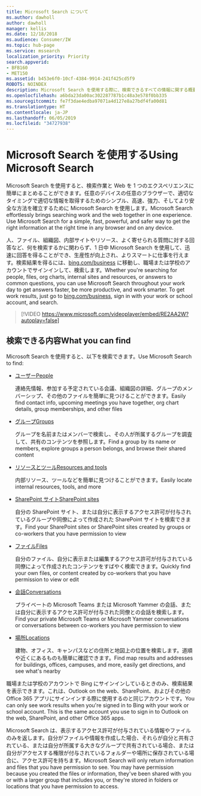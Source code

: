 ```yaml
---
title: Microsoft Search について
ms.author: dawholl
author: dawholl
manager: kellis
ms.date: 12/18/2018
ms.audience: Consumer/IW
ms.topic: hub-page
ms.service: mssearch
localization_priority: Priority
search.appverid:
- BFB160
- MET150
ms.assetid: b453e6f0-10cf-4384-9914-241f425cd5f9
ROBOTS: NOINDEX
description: Microsoft Search を使用する際に、検索できるすべての情報に関する概要を取得します
ms.openlocfilehash: a6bda23da00ac302287787b1c48a3e578f0bb335
ms.sourcegitcommit: fe7f3dae4edba97071a4d127e8a27bdf4fa00d81
ms.translationtype: HT
ms.contentlocale: ja-JP
ms.lasthandoff: 06/05/2019
ms.locfileid: "34727938"
---
```

# <a name="using-microsoft-search"></a><span data-ttu-id="49a24-103">Microsoft Search を使用する</span><span class="sxs-lookup"><span data-stu-id="49a24-103">Using Microsoft Search</span></span>

<span data-ttu-id="49a24-p101">Microsoft Search を使用すると、検索作業と Web を 1 つのエクスペリエンスに簡単にまとめることができます。任意のデバイスの任意のブラウザーで、適切なタイミングで適切な情報を取得するためのシンプル、高速、強力、そしてより安全な方法を確立するために Microsoft Search を使用します。</span><span class="sxs-lookup"><span data-stu-id="49a24-p101">Microsoft Search effortlessly brings searching work and the web together in one experience. Use Microsoft Search for a simple, fast, powerful, and safer way to get the right information at the right time in any browser and on any device.</span></span>
  
<span data-ttu-id="49a24-p102">人、ファイル、組織図、内部サイトやリソース、よく寄せられる質問に対する回答など、何を検索するかに関わらず、1 日中 Microsoft Search を使用して、迅速に回答を得ることができ、生産性が向上され、よりスマートに仕事を行えます。検索結果を得るには、[bing.com/business](https://www.bing.com/business) に移動し、職場または学校のアカウントでサインインして、検索します。</span><span class="sxs-lookup"><span data-stu-id="49a24-p102">Whether you're searching for people, files, org charts, internal sites and resources, or answers to common questions, you can use Microsoft Search throughout your work day to get answers faster, be more productive, and work smarter. To get work results, just go to [bing.com/business](https://www.bing.com/business), sign in with your work or school account, and search.</span></span> 
  
> [!VIDEO https://www.microsoft.com/videoplayer/embed/RE2AA2W?autoplay=false]

## <a name="what-you-can-find"></a><span data-ttu-id="49a24-108">検索できる内容</span><span class="sxs-lookup"><span data-stu-id="49a24-108">What you can find</span></span>
  
<span data-ttu-id="49a24-109">Microsoft Search を使用すると、以下を検索できます。</span><span class="sxs-lookup"><span data-stu-id="49a24-109">Use Microsoft Search to find:</span></span>
  
- [<span data-ttu-id="49a24-110">ユーザー</span><span class="sxs-lookup"><span data-stu-id="49a24-110">People</span></span>](find-people-and-groups.md)
    
    <span data-ttu-id="49a24-111">連絡先情報、参加する予定されている会議、組織図の詳細、グループのメンバーシップ、その他のファイルを簡単に見つけることができます。</span><span class="sxs-lookup"><span data-stu-id="49a24-111">Easily find contact info, upcoming meetings you have together, org chart details, group memberships, and other files</span></span>
    
- [<span data-ttu-id="49a24-112">グループ</span><span class="sxs-lookup"><span data-stu-id="49a24-112">Groups</span></span>](find-people-and-groups.md)
    
    <span data-ttu-id="49a24-113">グループを名前またはメンバーで検索し、その人が所属するグループを調査して、共有のコンテンツを参照します。</span><span class="sxs-lookup"><span data-stu-id="49a24-113">Find a group by its name or members, explore groups a person belongs, and browse their shared content</span></span>
    
- [<span data-ttu-id="49a24-114">リソースとツール</span><span class="sxs-lookup"><span data-stu-id="49a24-114">Resources and tools</span></span>](find-resources-tools-and-more.md)
    
    <span data-ttu-id="49a24-115">内部リソース、ツールなどを簡単に見つけることができます。</span><span class="sxs-lookup"><span data-stu-id="49a24-115">Easily locate internal resources, tools, and more</span></span>
    
- [<span data-ttu-id="49a24-116">SharePoint サイト</span><span class="sxs-lookup"><span data-stu-id="49a24-116">SharePoint sites</span></span>](find-sharepoint-sites.md)
    
    <span data-ttu-id="49a24-117">自分の SharePoint サイト、または自分に表示するアクセス許可が付与されているグループや同僚によって作成された SharePoint サイトを検索できます。</span><span class="sxs-lookup"><span data-stu-id="49a24-117">Find your SharePoint sites or SharePoint sites created by groups or co-workers that you have permission to view</span></span>
    
- [<span data-ttu-id="49a24-118">ファイル</span><span class="sxs-lookup"><span data-stu-id="49a24-118">Files</span></span>](find-files.md)
    
    <span data-ttu-id="49a24-119">自分のファイル、自分に表示または編集するアクセス許可が付与されている同僚によって作成されたコンテンツをすばやく検索できます。</span><span class="sxs-lookup"><span data-stu-id="49a24-119">Quickly find your own files, or content created by co-workers that you have permission to view or edit</span></span>
    
- [<span data-ttu-id="49a24-120">会話</span><span class="sxs-lookup"><span data-stu-id="49a24-120">Conversations</span></span>](find-conversations.md)
    
    <span data-ttu-id="49a24-121">プライベートの Microsoft Teams または Microsoft Yammer の会話、または自分に表示するアクセス許可が付与された同僚との会話を検索します。</span><span class="sxs-lookup"><span data-stu-id="49a24-121">Find your private Microsoft Teams or Microsoft Yammer conversations or conversations between co-workers you have permission to view</span></span>
    
- [<span data-ttu-id="49a24-122">場所</span><span class="sxs-lookup"><span data-stu-id="49a24-122">Locations</span></span>](find-locations.md)
    
    <span data-ttu-id="49a24-123">建物、オフィス、キャンパスなどの住所と地図上の位置を検索します。道順や近くにあるものも簡単に確認できます。</span><span class="sxs-lookup"><span data-stu-id="49a24-123">Find map results and addresses for buildings, offices, campuses, and more, easily get directions, and see what's nearby</span></span>    
    
<span data-ttu-id="49a24-p103">職場または学校のアカウントで Bing にサインインしているときのみ、検索結果を表示できます。これは、Outlook on the web、SharePoint、およびその他の Office 365 アプリにサインインする際に使用するのと同じアカウントです。</span><span class="sxs-lookup"><span data-stu-id="49a24-p103">You can only see work results when you're signed in to Bing with your work or school account. This is the same account you use to sign in to Outlook on the web, SharePoint, and other Office 365 apps.</span></span> 
  
<span data-ttu-id="49a24-p104">Microsoft Search は、表示するアクセス許可が付与されている情報やファイルのみを返します。自分がファイルや情報を作成した場合、それらが自分と共有されている、または自分が所属する大きなグループで共有されている場合、または自分がアクセスする権限が付与されているフォルダーや場所に保存されている場合に、アクセス許可を持ちます。</span><span class="sxs-lookup"><span data-stu-id="49a24-p104">Microsoft Search will only return information and files that you have permission to see. You may have permission because you created the files or information, they've been shared with you or with a larger group that includes you, or they're stored in folders or locations that you have permission to access.</span></span>

  


